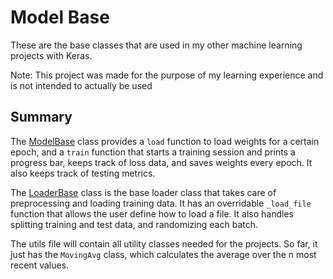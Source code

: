 # Model Base

These are the base classes that are used in my other machine learning projects with Keras.

Note: This project was made for the purpose of my learning experience and is not intended to actually be used

## Summary

The [ModelBase](https://github.com/MiniGee/ModelBase/blob/master/model_base.py) class provides a <code>load</code> function to load weights for a certain epoch, and a <code>train</code> function that starts a training session and prints a progress bar, keeps track of loss data, and saves weights every epoch. It also keeps track of testing metrics.

The [LoaderBase](https://github.com/MiniGee/ModelBase/blob/master/loader_base.py) class is the base loader class that takes care of preprocessing and loading training data. It has an overridable <code>_load_file</code> function that allows the user define how to load a file. It also handles splitting training and test data, and randomizing each batch.

The utils file will contain all utility classes needed for the projects. So far, it just has the <code>MovingAvg</code> class, which calculates the average over the n most recent values.
